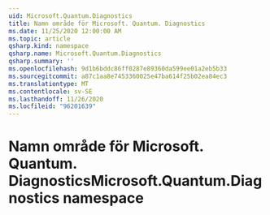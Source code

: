```yaml
---
uid: Microsoft.Quantum.Diagnostics
title: Namn område för Microsoft. Quantum. Diagnostics
ms.date: 11/25/2020 12:00:00 AM
ms.topic: article
qsharp.kind: namespace
qsharp.name: Microsoft.Quantum.Diagnostics
qsharp.summary: ''
ms.openlocfilehash: 9d1b6bddc86ff0287e89360da599ee01a2eb5b33
ms.sourcegitcommit: a87c1aa8e7453360025e47ba614f25b02ea84ec3
ms.translationtype: MT
ms.contentlocale: sv-SE
ms.lasthandoff: 11/26/2020
ms.locfileid: "96201639"
---
```

# <a name="microsoftquantumdiagnostics-namespace"></a><span data-ttu-id="82e87-102">Namn område för Microsoft. Quantum. Diagnostics</span><span class="sxs-lookup"><span data-stu-id="82e87-102">Microsoft.Quantum.Diagnostics namespace</span></span>



